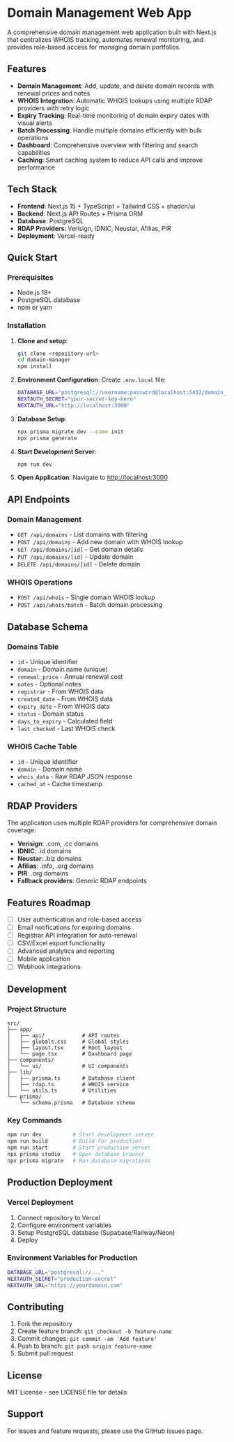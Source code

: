 # Domain Management Web App

A comprehensive domain management web application built with Next.js that centralizes WHOIS tracking, automates renewal monitoring, and provides role-based access for managing domain portfolios.

## Features

- **Domain Management**: Add, update, and delete domain records with renewal prices and notes
- **WHOIS Integration**: Automatic WHOIS lookups using multiple RDAP providers with retry logic
- **Expiry Tracking**: Real-time monitoring of domain expiry dates with visual alerts
- **Batch Processing**: Handle multiple domains efficiently with bulk operations
- **Dashboard**: Comprehensive overview with filtering and search capabilities
- **Caching**: Smart caching system to reduce API calls and improve performance

## Tech Stack

- **Frontend**: Next.js 15 + TypeScript + Tailwind CSS + shadcn/ui
- **Backend**: Next.js API Routes + Prisma ORM
- **Database**: PostgreSQL
- **RDAP Providers**: Verisign, IDNIC, Neustar, Afilias, PIR
- **Deployment**: Vercel-ready

## Quick Start

### Prerequisites

- Node.js 18+ 
- PostgreSQL database
- npm or yarn

### Installation

1. **Clone and setup**:
   ```bash
   git clone <repository-url>
   cd domain-manager
   npm install
   ```

2. **Environment Configuration**:
   Create `.env.local` file:
   ```bash
   DATABASE_URL="postgresql://username:password@localhost:5432/domain_manager"
   NEXTAUTH_SECRET="your-secret-key-here"
   NEXTAUTH_URL="http://localhost:3000"
   ```

3. **Database Setup**:
   ```bash
   npx prisma migrate dev --name init
   npx prisma generate
   ```

4. **Start Development Server**:
   ```bash
   npm run dev
   ```

5. **Open Application**:
   Navigate to [http://localhost:3000](http://localhost:3000)

## API Endpoints

### Domain Management
- `GET /api/domains` - List domains with filtering
- `POST /api/domains` - Add new domain with WHOIS lookup
- `GET /api/domains/[id]` - Get domain details
- `PUT /api/domains/[id]` - Update domain
- `DELETE /api/domains/[id]` - Delete domain

### WHOIS Operations
- `POST /api/whois` - Single domain WHOIS lookup
- `POST /api/whois/batch` - Batch domain processing

## Database Schema

### Domains Table
- `id` - Unique identifier
- `domain` - Domain name (unique)
- `renewal_price` - Annual renewal cost
- `notes` - Optional notes
- `registrar` - From WHOIS data
- `created_date` - From WHOIS data
- `expiry_date` - From WHOIS data
- `status` - Domain status
- `days_to_expiry` - Calculated field
- `last_checked` - Last WHOIS check

### WHOIS Cache Table
- `id` - Unique identifier
- `domain` - Domain name
- `whois_data` - Raw RDAP JSON response
- `cached_at` - Cache timestamp

## RDAP Providers

The application uses multiple RDAP providers for comprehensive domain coverage:

- **Verisign**: .com, .cc domains
- **IDNIC**: .id domains
- **Neustar**: .biz domains
- **Afilias**: .info, .org domains
- **PIR**: .org domains
- **Fallback providers**: Generic RDAP endpoints

## Features Roadmap

- [ ] User authentication and role-based access
- [ ] Email notifications for expiring domains
- [ ] Registrar API integration for auto-renewal
- [ ] CSV/Excel export functionality
- [ ] Advanced analytics and reporting
- [ ] Mobile application
- [ ] Webhook integrations

## Development

### Project Structure
```
src/
├── app/
│   ├── api/            # API routes
│   ├── globals.css     # Global styles
│   ├── layout.tsx      # Root layout
│   └── page.tsx        # Dashboard page
├── components/
│   └── ui/             # UI components
├── lib/
│   ├── prisma.ts       # Database client
│   ├── rdap.ts         # WHOIS service
│   └── utils.ts        # Utilities
└── prisma/
    └── schema.prisma   # Database schema
```

### Key Commands
```bash
npm run dev          # Start development server
npm run build        # Build for production
npm run start        # Start production server
npx prisma studio    # Open database browser
npx prisma migrate   # Run database migrations
```

## Production Deployment

### Vercel Deployment
1. Connect repository to Vercel
2. Configure environment variables
3. Setup PostgreSQL database (Supabase/Railway/Neon)
4. Deploy

### Environment Variables for Production
```bash
DATABASE_URL="postgresql://..."
NEXTAUTH_SECRET="production-secret"
NEXTAUTH_URL="https://yourdomain.com"
```

## Contributing

1. Fork the repository
2. Create feature branch: `git checkout -b feature-name`
3. Commit changes: `git commit -am 'Add feature'`
4. Push to branch: `git push origin feature-name`
5. Submit pull request

## License

MIT License - see LICENSE file for details

## Support

For issues and feature requests, please use the GitHub issues page.
